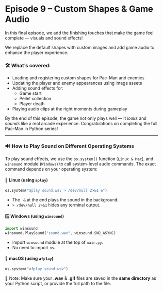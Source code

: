 # Episode 9 – Custom Shapes & Game Audio

In this final episode, we add the finishing touches that make the game feel complete — visuals and sound effects!

We replace the default shapes with custom images and add game audio to enhance the player experience.

### 🛠️ What’s covered:
- Loading and registering custom shapes for Pac-Man and enemies
- Updating the player and enemy appearances using image assets
- Adding sound effects for:
  - Game start
  - Pellet collection
  - Player death
- Playing audio clips at the right moments during gameplay

By the end of this episode, the game not only plays well — it *looks* and *sounds* like a real arcade experience. Congratulations on completing the full Pac-Man in Python series!

---

### 🔊 How to Play Sound on Different Operating Systems

To play sound effects, we use the `os.system()` function (`Linux & Mac`), and `winsound` module (`Windows`) to call system-level audio commands. The exact command depends on your operating system:

#### 🐧 Linux (using `aplay`)
```python
os.system("aplay sound.wav > /dev/null 2>&1 &")
```
- The ` &` at the end plays the sound in the background.
- `> /dev/null 2>&1` hides any terminal output.

#### 🪟 Windows (using `winsound`)
```python
import winsound
winsound.PlaySound("sound.wav", winsound.SND_ASYNC)
```
- Import `winsound` module at the top of `main.py`.
- No need to import `os`.

#### 🍎 macOS (using `afplay`)
```python
os.system("afplay sound.wav")
```

📁 Note: Make sure your **.wav** & **.gif** files are saved in the **same directory** as your Python script, or provide the full path to the file.
